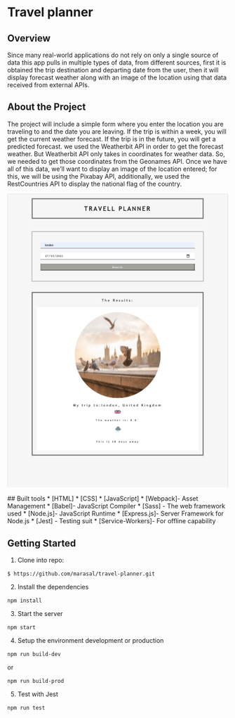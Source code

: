 # Travel planner

## Overview
Since many real-world applications do not rely on only a single source of data this app pulls in multiple types of data, from different sources, first it is obtained the trip destination and departing date from the user,  then it will display forecast weather along with an image of the location using that data received from external APIs.

## About the Project
The project will include a simple form where you enter the location you are traveling to and the date you are leaving. If the trip is within a week, you will get the current weather forecast. If the trip is in the future, you will get a predicted forecast. we used the Weatherbit API in order to get the forecast weather. But Weatherbit API only takes in coordinates for weather data. So, we needed to get those coordinates from the Geonames API. Once we have all of this data, we’ll want to display an image of the location entered; for this, we will be using the Pixabay API, additionally, we used the RestCountries API to display the national flag of the country.

<p align="center">
  <img src="src/client/img/UI.png"> </p>
## Built tools
* [HTML]
* [CSS]
* [JavaScript]
* [Webpack]- Asset Management
* [Babel]- JavaScript Compiler
* [Sass] - The web framework used
* [Node.js]- JavaScript Runtime
* [Express.js]- Server Framework for Node.js
* [Jest] - Testing suit
* [Service-Workers]- For offline capability

## Getting Started

1. Clone into repo:
```
$ https://github.com/marasal/travel-planner.git
```
2. Install the dependencies
```
npm install
```
3. Start the server
```
npm start
```
4. Setup the environment development or production
```
npm run build-dev
```
or 
```
npm run build-prod
```
5. Test with Jest
```
npm run test
```

